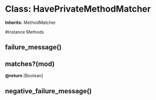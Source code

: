 # Class: HavePrivateMethodMatcher
**Inherits:** MethodMatcher
    




#Instance Methods
## failure_message() [](#method-i-failure_message)

## matches?(mod) [](#method-i-matches?)

**@return** [Boolean] 

## negative_failure_message() [](#method-i-negative_failure_message)

